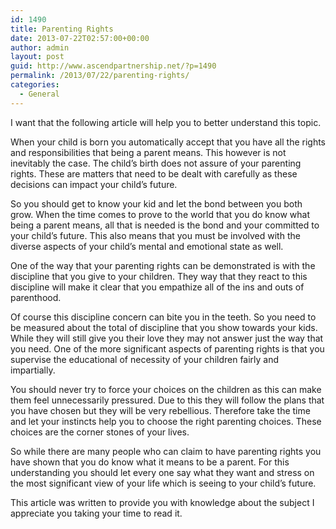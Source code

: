 ```yaml
---
id: 1490
title: Parenting Rights
date: 2013-07-22T02:57:00+00:00
author: admin
layout: post
guid: http://www.ascendpartnership.net/?p=1490
permalink: /2013/07/22/parenting-rights/
categories:
  - General
---
```

I want that the following article will help you to better understand this topic.
  
When your child is born you automatically accept that you have all the rights and responsibilities that being a parent means. This however is not inevitably the case. The child’s birth does not assure of your parenting rights. These are matters that need to be dealt with carefully as these decisions can impact your child’s future.

So you should get to know your kid and let the bond between you both grow. When the time comes to prove to the world that you do know what being a parent means, all that is needed is the bond and your committed to your child’s future. This also means that you must be involved with the diverse aspects of your child’s mental and emotional state as well.

One of the way that your parenting rights can be demonstrated is with the discipline that you give to your children. They way that they react to this discipline will make it clear that you empathize all of the ins and outs of parenthood.

Of course this discipline concern can bite you in the teeth. So you need to be measured about the total of discipline that you show towards your kids. While they will still give you their love they may not answer just the way that you need. One of the more significant aspects of parenting rights is that you supervise the educational of necessity of your children fairly and impartially.

You should never try to force your choices on the children as this can make them feel unnecessarily pressured. Due to this they will follow the plans that you have chosen but they will be very rebellious. Therefore take the time and let your instincts help you to choose the right parenting choices. These choices are the corner stones of your lives.
  
So while there are many people who can claim to have parenting rights you have shown that you do know what it means to be a parent. For this understanding you should let every one say what they want and stress on the most significant view of your life which is seeing to your child’s future.
  
This article was written to provide you with knowledge about the subject I appreciate you taking your time to read it.